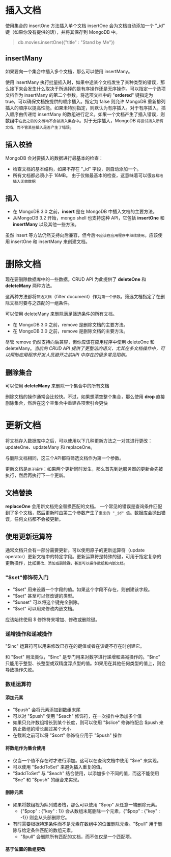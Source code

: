 # 插入文档

使用集合的 insertOne 方法插入单个文档
insertOne 会为文档自动添加一个 "_id" 键（如果你没有提供的话），并将其保存到 MongoDB 中。
> db.movies.insertOne({"title" : "Stand by Me"})

## insertMany
如果要向一个集合中插入多个文档，那么可以使用 insertMany。

使用 insertMany 执行批量插入时，如果中途某个文档发生了某种类型的错误，那么接下来会发生什么取决于所选择的是有序操作还是无序操作。可以指定一个选项文档作为 insertMany 的第二个参数。将选项文档中的 "**ordered**" 键指定为true，可以确保文档按提供的顺序插入。指定为 false 则允许 MongoDB 重新排列插入的顺序以提高性能。如果未特别指定，则默认为有序插入。对于有序插入，插入顺序由传递给 insertMany 的数组进行定义。如果一个文档产生了插入错误，则数组中`在此之后的文档均不会被插入集合中`。对于无序插入，MongoDB `将尝试插入所有文档，而不管某些插入是否产生了错误`。

## 插入校验

MongoDB 会对要插入的数据进行最基本的检查：
- 检查文档的基本结构，如果不存在 "\_id" 字段，则自动添加一个。
- 所有文档都必须小于 16MB。
由于仅做最基本的检查，这意味着可以很`容易地插入无效数据`

## 插入

- 在 MongoDB 3.0 之前，**insert** 是在 MongoDB 中插入文档的主要方法。
- 从MongoDB 3.2 开始，mongo shell 也支持这种 API，它包括 **insertOne** 和**insertMany** 以及其他一些方法。

虽然 insert 等方法仍然支持向后兼容，但今后`不应该在应用程序中继续使用`。应该使用 insertOne 和 insertMany 来创建文档。

# 删除文档

现在要删除数据库中的一些数据。CRUD API 为此提供了 **deleteOne** 和 **deleteMany** 两种方法。

这两种方法都将`筛选文档`（filter document）作为`第一个参数`。筛选文档指定了在删除文档时要与之匹配的一组条件。

可以使用 deleteMany 来删除满足筛选条件的所有文档。

- 在 MongoDB 3.0 之前，remove 是删除文档的主要方法。
- 在 MongoDB 3.0 之前，remove 是删除文档的主要方法。

尽管 remove 仍然支持向后兼容，但你应该在应用程序中使用 deleteOne 和 deleteMany。*当前的 CRUD API 提供了更整洁的语义，尤其在多文档操作中，可以帮助应用程序开发人员避开之前API 中存在的很多常见陷阱。*

## 删除集合

可以使用 **deleteMany** 来删除一个集合中的所有文档

删除文档的操作通常会比较快。不过，如果想清空整个集合，那么使用 **drop** 直接删除集合，然后在这个空集合中重建各项索引会更快

# 更新文档

将文档存入数据库中之后，可以使用以下几种更新方法之一对其进行更改：updateOne、updateMany 和 replaceOne。

与删除文档相同，这三个API都将筛选文档作为第一个参数。

更新文档是`原子操作`：如果两个更新同时发生，那么首先到达服务器的更新会先被执行，然后再执行下一个更新。

## 文档替换

**replaceOne** 会用新文档完全替换匹配的文档。
一个常见的错误是查询条件匹配到了多个文档，然后更新时由第二个参数产生了`重复的 "_id" 值`。数据库会抛出错误，任何文档都不会被更新。

## 使用更新运算符

通常文档只会有一部分需要更新。可以使用原子的更新运算符（update operator）更新文档中的特定字段。更新运算符是特殊的键，可用于指定复杂的更新操作，比如`更改、添加或删除键，甚至可以操作数组和内嵌文档`。

### "$set"修饰符入门

- "$set" 用来设置一个字段的值。如果这个字段不存在，则创建该字段。
- "$set" 甚至可以修改键的类型。
- "$unset" 可以将这个键完全删除。
- "$set" 可以用来修改内嵌文档。

应该始终使用 $ 修饰符来增加、修改或删除键。

### 递增操作和递减操作

"$inc" 运算符可以用来修改已存在的键值或者在该键不存在时创建它。

和 "\$set" 用法类似，"\$inc" 是专门用来对数字进行递增和递减操作的。"$inc" 只能用于整型、长整型或双精度浮点型的值。如果用在其他任何类型的值上，则会导致操作失败。

### 数组运算符

#### 添加元素

- "$push" 会将元素添加到数组末尾
- 可以对 "\$push" 使用 "$each" 修饰符，在一次操作中添加多个值
- 如果只允许数组增长到某个长度，则可以使用 "$slice" 修饰符配合 $push 来防止数组的增长超过某个大小
- 在截断之前可以将 "\$sort" 修饰符应用于 "$push" 操作

#### 将数组作为集合使用

- 仅当一个值不存在时才进行添加。这可以在查询文档中使用 "$ne" 来实现。
- 可以使用 "$addToSet" 来避免插入重复的值。
- "\$addToSet" 与 "\$each" 结合使用，以添加多个不同的值，而这不能使用 "\$ne" 和 "$push" 的组合来实现。

#### 删除元素

- 如果将数组视为队列或者栈，那么可以使用 "$pop" 从任意一端删除元素。
	- {"\$pop" : {"key" : 1}} 会从数组末尾删除一个元素，{"$pop" : {"key" : -1}} 则会从头部删除它。 
- 有时需要根据特定条件而不是元素在数组中的位置删除元素。"$pull" 用于删除与给定条件匹配的数组元素。
	- "$pull" 会删除所有匹配的文档，而不仅仅是一个匹配项。

#### 基于位置的数组更改
